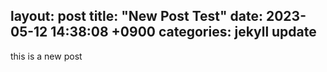 layout: post
title:  "New Post Test"
date:   2023-05-12 14:38:08 +0900
categories: jekyll update
---
this is a new post
